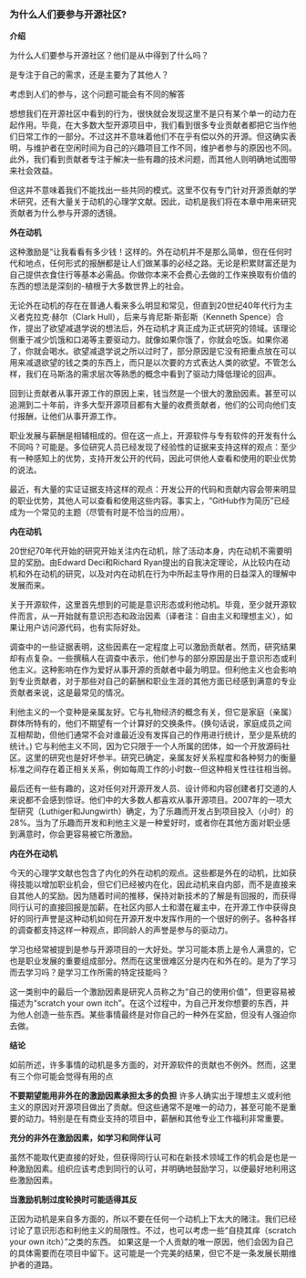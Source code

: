### 为什么人们要参与开源社区?

**介绍**

为什么人们要参与开源社区？他们是从中得到了什么吗？

是专注于自己的需求，还是主要为了其他人？

考虑到人们的参与，这个问题可能会有不同的解答

想想我们在开源社区中看到的行为，很快就会发现这里不是只有某个单一的动力在起作用。毕竟，在大多数大型开源项目中，我们看到很多专业贡献者都把它当作他们日常工作的一部分。不过这并不意味着他们不在乎有偿以外的开源。但这确实表明，与维护者在空闲时间为自己的兴趣项目工作不同，维护者参与的原因也不同。此外，我们看到贡献者专注于解决一些有趣的技术问题，而其他人则明确地试图带来社会效益。

但这并不意味着我们不能找出一些共同的模式。这里不仅有专门针对开源贡献的学术研究，还有大量关于动机的心理学文献。因此，动机是我们将在本章中用来研究贡献者为什么参与开源的透镜。

**外在动机**

这种激励是“让我看看有多少钱！这样的。外在动机并不是那么简单，但在任何时代和地点，任何形式的报酬都是让人们做某事的必经之路。无论是积累财富还是为自己提供衣食住行等基本必需品。你做你本来不会费心去做的工作来换取有价值的东西的想法是深刻的-植根于大多数世界上的社会。

无论外在动机的存在在普通人看来多么明显和常见，但直到20世纪40年代行为主义者克拉克·赫尔（Clark Hull），后来与肯尼斯·斯彭斯（Kenneth Spence）合作，提出了欲望减退学说的想法后，外在动机才真正成为正式研究的领域。该理论侧重于减少饥饿和口渴等主要驱动力。就像如果你饿了，你就会吃饭。如果你渴了，你就会喝水。欲望减退学说之所以过时了，部分原因是它没有把重点放在可以用来减退欲望的钱之类的东西上，而只是以次要的方式表达人类的欲望。不管怎么样，我们在马斯洛的需求层次等熟悉的概念中看到了驱动力降低理论的回声。

回到让贡献者从事开源工作的原因上来，钱当然是一个很大的激励因素。甚至可以追溯到二十年前，许多大型开源项目都有大量的收费贡献者，他们的公司向他们支付报酬，让他们从事开源工作。

职业发展与薪酬是相辅相成的。但在这一点上，开源软件与专有软件的开发有什么不同吗？可能是。多位研究人员已经发现了经验性的证据来支持这样的观点：至少有一种感知上的优势，支持开发公开的代码，因此可供他人查看和使用的职业优势的说法。

最近，有大量的实证证据支持这样的观点：开发公开的代码和贡献内容会带来明显的职业优势，其他人可以查看和使用这些内容。事实上，“GitHub作为简历”已经成为一个常见的主题（尽管有时是不恰当的应用）。

**内在动机**

20世纪70年代开始的研究开始关注内在动机，除了活动本身，内在动机不需要明显的奖励。由Edward Deci和Richard Ryan提出的自我决定理论，从比较内在动机和外在动机的研究，以及对内在动机在行为中所起主导作用的日益深入的理解中发展而来。

关于开源软件，这里首先想到的可能是意识形态或利他动机。毕竟，至少就开源软件而言，从一开始就有意识形态和政治因素（译者注：自由主义和理想主义），如果让用户访问源代码，也有实际好处。

调查中的一些证据表明，这些因素在一定程度上可以激励贡献者。然而，研究结果却有点复杂。一些撰稿人在调查中表示，他们参与的部分原因是出于意识形态或利他主义。这种影响在作为爱好从事开源的贡献者中最为明显。但利他主义也会影响到专业贡献者，对于那些对自己的薪酬和职业生涯的其他方面已经感到满意的专业贡献者来说，这是最常见的情况。

利他主义的一个变种是亲属友好。它与礼物经济的概念有关，但它是家庭（亲属）群体所特有的，他们不期望有一个计算好的交换条件。(换句话说，家庭成员之间互相帮助，但他们通常不会对谁最近没有发挥自己的作用进行统计，至少是系统的统计。) 它与利他主义不同，因为它只限于一个人所属的团体，如一个开放源码社区。这里的研究也是好坏参半。研究已确定，亲属友好关系程度和各种努力的衡量标准之间存在着正相关关系，例如每周工作的小时数--但这种相关性往往相当弱。

最后还有一些有趣的，这对任何对开源开发人员、设计师和内容创建者打交道的人来说都不会感到惊讶。他们中的大多数人都喜欢从事开源项目。2007年的一项大型研究（Luthiger和Jungwirth）确定，为了乐趣而开发占到项目投入（小时）的28%。当为了乐趣而开发和利他主义是一种爱好时，或者你在其他方面对职业感到满意时，你会更容易被它所激励。

**内在外在动机**

今天的心理学文献也包含了内化的外在动机的观点。这些都是外在的动机，比如获得技能以增加职业机会，但它们已经被内在化，因此动机来自内部，而不是直接来自其他人的奖励。因为随着时间的推移，保持对新技术的了解是有回报的，而获得同行认可的直接回报是加薪。在社区内部人士和潜在雇主中，在开源工作中获得良好的同行声誉是这种动机如何在开源开发中发挥作用的一个很好的例子。各种各样的调查都支持这样一种观点，即同龄人的声誉是参与的驱动力。

学习也经常被提到是参与开源项目的一大好处。学习可能本质上是令人满意的，它也是职业发展的重要组成部分。然而在这里很难区分是内在和外在的。是为了学习而去学习吗？是学习工作所需的特定技能吗？

这一类别中的最后一个激励因素是研究人员称之为“自己的使用价值”，但更容易被描述为“scratch your own itch”。在这个过程中，为自己开发你想要的东西，并为他人创造一些东西。某些事情最终是对你自己的一种外在奖励，但没有人强迫你去做。

**结论**

如前所述，许多事情的动机是多方面的，对开源软件的贡献也不例外。然而，这里有三个你可能会觉得有用的点

**不要期望能用非外在的激励因素承担太多的负担** 
许多人确实出于理想主义或利他主义的原因对开源项目做出了贡献。但这些通常不是唯一的动力，甚至可能不是重要的动力。特别是在有商业支持的项目中，薪酬和其他专业工作福利非常重要。

**充分的非外在激励因素，如学习和同伴认可**

虽然不能取代更直接的好处，但获得同行认可和在新技术领域工作的机会是也是一种激励因素。组织应该考虑到同行的认可，并明确地鼓励学习，以便最好地利用这些激励因素。

**当激励机制过度轮换时可能适得其反** 

正因为动机是来自多方面的，所以不要在任何一个动机上下太大的赌注。我们已经讨论了意识形态和利他主义的局限性。不过，也可以考虑一些“自挠其痒（scratch your own itch）”之类的东西。
如果这是一个人贡献的唯一原因，他们会因为自己的具体需要而在项目中留下。这可能是一个完美的结果，但它不是一条发展长期维护者的道路。
